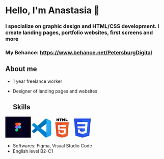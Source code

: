 # Hello, I'm Anastasia 👋
### I specialize on graphic design and HTML/CSS development. I create landing pages, portfolio websites, first screens and more
### My Behance: https://www.behance.net/PetersburgDigital

## About me
* 1 year freelance worker
* Designer of landing pages and websites

  ## Skills

 <img src="/img/figma.png" width="80" alt="Figma">  <img src="/img/vs-code.png" width="60" alt="VS Code"> <img src="/img/html.png" width="60" alt="Html"> <img src="/img/css.png" width="60" alt="Css">
* Softwares: Figma, Visual Studio Code
* English level B2-C1
<!--
**designerfrom-spb/designerfrom-spb** is a ✨ _special_ ✨ repository because its `README.md` (this file) appears on your GitHub profile.

Here are some ideas to get you started:

- 🔭 I’m currently working on ...
- 🌱 I’m currently learning ...
- 👯 I’m looking to collaborate on ...
- 🤔 I’m looking for help with ...
- 💬 Ask me about ...
- 📫 How to reach me: ...
- 😄 Pronouns: ...
- ⚡ Fun fact: ...
-->
